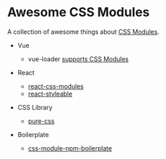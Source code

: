 # Awesome CSS Modules
A collection of awesome things about [CSS Modules](https://github.com/css-modules/css-modules).

 - Vue
   + vue-loader [supports CSS Modules](https://vue-loader.vuejs.org/en/features/css-modules.html)

 - React   
   + [react-css-modules](https://github.com/gajus/react-css-modules)
   + [react-styleable](https://github.com/pluralsight/react-styleable)
  
 - CSS Library   
   + [pure-css](https://github.com/StevenIseki/pure-css)

 - Boilerplate
   + [css-module-npm-boilerplate](https://github.com/StevenIseki/css-module-npm-boilerplate)
